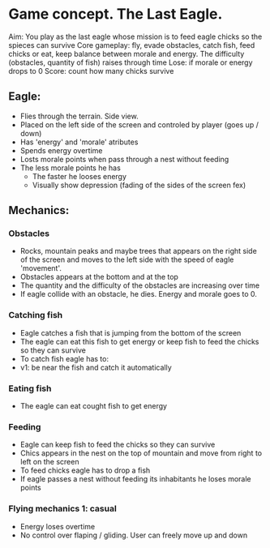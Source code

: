 
# Game concept. The Last Eagle.

Aim: You play as the last eagle whose mission is to feed eagle chicks so the spieces can survive
Core gameplay: fly, evade obstacles, catch fish, feed chicks or eat, keep balance between morale and energy. The difficulty (obstacles, quantity of fish) raises through time
Lose: if morale or energy drops to 0
Score: count how many chicks survive

## Eagle:
- Flies through the terrain. Side view.
- Placed on the left side of the screen and controled by player (goes up / down)
- Has 'energy' and 'morale' atributes
- Spends energy overtime
- Losts morale points when pass through a nest without feeding
- The less morale points he has 
    - The faster he looses energy
    - Visually show depression (fading of the sides of the screen fex)

## Mechanics:
### Obstacles
- Rocks, mountain peaks and maybe trees that appears on the right side of the screen and moves to the left side with the speed of eagle 'movement'.
- Obstacles appears at the bottom and at the top
- The quantity and the difficulty of the obstacles are increasing over time
- If eagle collide with an obstacle, he dies. Energy and morale goes to 0.

### Catching fish
- Eagle catches a fish that is jumping from the bottom of the screen
- The eagle can eat this fish to get energy or keep fish to feed the chicks so they can survive
- To catch fish eagle has to:
- v1: be near the fish and catch it automatically


### Eating fish
- The eagle can eat cought fish to get energy

### Feeding
- Eagle can keep fish to feed the chicks so they can survive
- Chics appears in the nest on the top of mountain and move from right to left on the screen
- To feed chicks eagle has to drop a fish
- If eagle passes a nest without feeding its inhabitants he loses morale points


### Flying mechanics 1: casual 
- Energy loses overtime
- No control over flaping / gliding. User can freely move up and down
